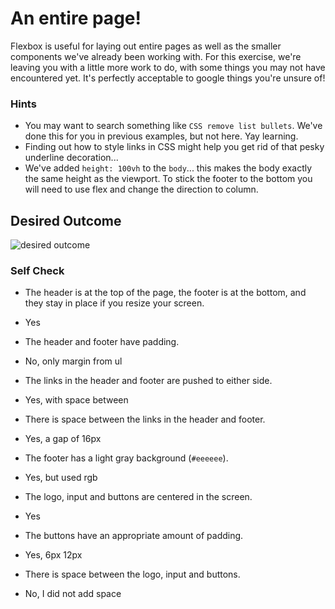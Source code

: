# An entire page!

Flexbox is useful for laying out entire pages as well as the smaller components we've already been working with. For this exercise, we're leaving you with a little more work to do, with some things you may not have encountered yet. It's perfectly acceptable to google things you're unsure of!

### Hints
- You may want to search something like `CSS remove list bullets`.  We've done this for you in previous examples, but not here. Yay learning.
- Finding out how to style links in CSS might help you get rid of that pesky underline decoration...
- We've added `height: 100vh` to the `body`... this makes the body exactly the same height as the viewport. To stick the footer to the bottom you will need to use flex and change the direction to column.

## Desired Outcome
![desired outcome](./desired-outcome.png)

### Self Check

- The header is at the top of the page, the footer is at the bottom, and they stay in place if you resize your screen.
* Yes
- The header and footer have padding.
* No, only margin from ul
- The links in the header and footer are pushed to either side.
* Yes, with space between
- There is space between the links in the header and footer.
* Yes, a gap of 16px
- The footer has a light gray background (`#eeeeee`).
* Yes, but used rgb
- The logo, input and buttons are centered in the screen.
* Yes
- The buttons have an appropriate amount of padding.
* Yes, 6px 12px
- There is space between the logo, input and buttons.
* No, I did not add space
